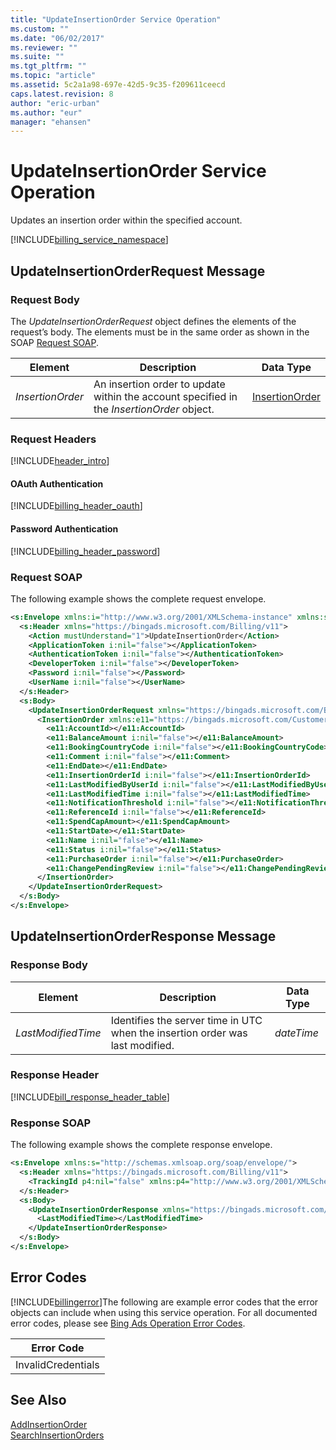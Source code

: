 ```yaml
---
title: "UpdateInsertionOrder Service Operation"
ms.custom: ""
ms.date: "06/02/2017"
ms.reviewer: ""
ms.suite: ""
ms.tgt_pltfrm: ""
ms.topic: "article"
ms.assetid: 5c2a1a98-697e-42d5-9c35-f209611ceecd
caps.latest.revision: 8
author: "eric-urban"
ms.author: "eur"
manager: "ehansen"
---
```

# UpdateInsertionOrder Service Operation
Updates an insertion order within the specified account.

[!INCLUDE[billing_service_namespace](../billing-api/includes/billing-service-namespace.md)]

## <a name="request"></a>UpdateInsertionOrderRequest Message

### Request Body
The *UpdateInsertionOrderRequest* object defines the elements of the request’s body. The elements must be in the same order as shown in the SOAP [Request SOAP](#request_soap).

|Element|Description|Data Type|
|-----------|---------------|-------------|
|*InsertionOrder*|An insertion order to update within the account specified in the *InsertionOrder* object.|[InsertionOrder](../billing-api/insertionorder-data-object.md)|

### Request Headers
[!INCLUDE[header_intro](../billing-api/includes/header-intro.md)]
#### OAuth Authentication
[!INCLUDE[billing_header_oauth](../billing-api/includes/billing-header-oauth.md)]
#### Password Authentication
[!INCLUDE[billing_header_password](../billing-api/includes/billing-header-password.md)]
### <a name="request_soap"></a>Request SOAP
The following example shows the complete request envelope.

```xml
<s:Envelope xmlns:i="http://www.w3.org/2001/XMLSchema-instance" xmlns:s="http://schemas.xmlsoap.org/soap/envelope/">
  <s:Header xmlns="https://bingads.microsoft.com/Billing/v11">
    <Action mustUnderstand="1">UpdateInsertionOrder</Action>
    <ApplicationToken i:nil="false"></ApplicationToken>
    <AuthenticationToken i:nil="false"></AuthenticationToken>
    <DeveloperToken i:nil="false"></DeveloperToken>
    <Password i:nil="false"></Password>
    <UserName i:nil="false"></UserName>
  </s:Header>
  <s:Body>
    <UpdateInsertionOrderRequest xmlns="https://bingads.microsoft.com/Billing/v11">
      <InsertionOrder xmlns:e11="https://bingads.microsoft.com/Customer/v11/Entities" i:nil="false">
        <e11:AccountId></e11:AccountId>
        <e11:BalanceAmount i:nil="false"></e11:BalanceAmount>
        <e11:BookingCountryCode i:nil="false"></e11:BookingCountryCode>
        <e11:Comment i:nil="false"></e11:Comment>
        <e11:EndDate></e11:EndDate>
        <e11:InsertionOrderId i:nil="false"></e11:InsertionOrderId>
        <e11:LastModifiedByUserId i:nil="false"></e11:LastModifiedByUserId>
        <e11:LastModifiedTime i:nil="false"></e11:LastModifiedTime>
        <e11:NotificationThreshold i:nil="false"></e11:NotificationThreshold>
        <e11:ReferenceId i:nil="false"></e11:ReferenceId>
        <e11:SpendCapAmount></e11:SpendCapAmount>
        <e11:StartDate></e11:StartDate>
        <e11:Name i:nil="false"></e11:Name>
        <e11:Status i:nil="false"></e11:Status>
        <e11:PurchaseOrder i:nil="false"></e11:PurchaseOrder>
        <e11:ChangePendingReview i:nil="false"></e11:ChangePendingReview>
      </InsertionOrder>
    </UpdateInsertionOrderRequest>
  </s:Body>
</s:Envelope>
```

## <a name="response"></a>UpdateInsertionOrderResponse Message

### <a name="Body_Elements"></a>Response Body

|Element|Description|Data Type|
|-----------|---------------|-------------|
|*LastModifiedTime*|Identifies the server time in UTC when the insertion order was last modified.|*dateTime*|

### <a name="Header_Elements"></a>Response Header
[!INCLUDE[bill_response_header_table](../billing-api/includes/bill-response-header-table.md)]
### Response SOAP
The following example shows the complete response envelope.

```xml
<s:Envelope xmlns:s="http://schemas.xmlsoap.org/soap/envelope/">
  <s:Header xmlns="https://bingads.microsoft.com/Billing/v11">
    <TrackingId p4:nil="false" xmlns:p4="http://www.w3.org/2001/XMLSchema-instance"></TrackingId>
  </s:Header>
  <s:Body>
    <UpdateInsertionOrderResponse xmlns="https://bingads.microsoft.com/Billing/v11">
      <LastModifiedTime></LastModifiedTime>
    </UpdateInsertionOrderResponse>
  </s:Body>
</s:Envelope>
```

## <a name="errors"></a>Error Codes
[!INCLUDE[billingerror](../billing-api/includes/billingerror.md)]The following are example  error codes that the error objects can include when using this service operation. For all documented error codes, please see [Bing Ads Operation Error Codes](http://go.microsoft.com/fwlink/?LinkId=511884).

|Error Code|
|--------------|
|InvalidCredentials|

## See Also
[AddInsertionOrder](../billing-api/addinsertionorder-service-operation.md)  
[SearchInsertionOrders](../billing-api/searchinsertionorders-service-operation.md)  

